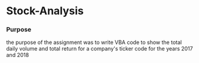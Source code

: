 # Stock-Analysis
### Purpose
the purpose of the assignment was to write VBA code to show the total daily volume and total return for a company's ticker code for the years 2017 and 2018
